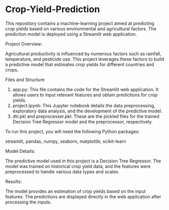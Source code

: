 # Crop-Yield-Prediction
This repository contains a machine-learning project aimed at predicting crop yields based on various environmental and agricultural factors. The prediction model is deployed using a Streamlit web application.

Project Overview:

Agricultural productivity is influenced by numerous factors such as rainfall, temperature, and pesticide use. This project leverages these factors to build a predictive model that estimates crop yields for different countries and crops.

Files and Structure
1. app.py: This file contains the code for the Streamlit web application. It allows users to input relevant features and obtain predictions for crop yields.
2. project.ipynb: This Jupyter notebook details the data preprocessing, exploratory data analysis, and the development of the predictive model.
3. dtr.pkl and preprocesser.pkl: These are the pickled files for the trained Decision Tree Regressor model and the preprocessor, respectively.

To run this project, you will need the following Python packages:

streamlit,
pandas,
numpy,
seaborn,
matplotlib,
scikit-learn

Model Details:

The predictive model used in this project is a Decision Tree Regressor. The model was trained on historical crop yield data, and the features were preprocessed to handle various data types and scales.

Results:

The model provides an estimation of crop yields based on the input features. The predictions are displayed directly in the web application after processing the inputs.


